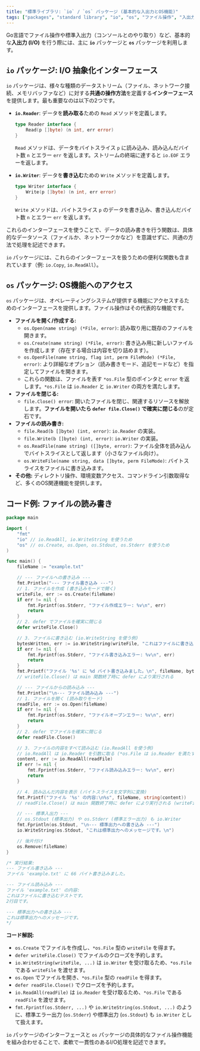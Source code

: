 ```yaml
---
title: "標準ライブラリ: `io` / `os` パッケージ (基本的な入出力とOS機能)"
tags: ["packages", "standard library", "io", "os", "ファイル操作", "入出力", "Reader", "Writer", "defer"]
---
```


Go言語でファイル操作や標準入出力（コンソールとのやり取り）など、基本的な**入出力 (I/O)** を行う際には、主に **`io`** パッケージと **`os`** パッケージを利用します。

## `io` パッケージ: I/O 抽象化インターフェース

`io` パッケージは、様々な種類のデータストリーム（ファイル、ネットワーク接続、メモリバッファなど）に対する**共通の操作方法**を定義する**インターフェース**を提供します。最も重要なのは以下の2つです。

*   **`io.Reader`**: データを**読み取る**ための `Read` メソッドを定義します。
    ```go
    type Reader interface {
        Read(p []byte) (n int, err error)
    }
    ```
    `Read` メソッドは、データをバイトスライス `p` に読み込み、読み込んだバイト数 `n` とエラー `err` を返します。ストリームの終端に達すると `io.EOF` エラーを返します。

*   **`io.Writer`**: データを**書き込む**ための `Write` メソッドを定義します。
    ```go
    type Writer interface {
        Write(p []byte) (n int, err error)
    }
    ```
    `Write` メソッドは、バイトスライス `p` のデータを書き込み、書き込んだバイト数 `n` とエラー `err` を返します。

これらのインターフェースを使うことで、データの読み書きを行う関数は、具体的なデータソース（ファイルか、ネットワークかなど）を意識せずに、共通の方法で処理を記述できます。

`io` パッケージには、これらのインターフェースを扱うための便利な関数も含まれています（例: `io.Copy`, `io.ReadAll`）。

## `os` パッケージ: OS機能へのアクセス

`os` パッケージは、オペレーティングシステムが提供する機能にアクセスするためのインターフェースを提供します。ファイル操作はその代表的な機能です。

*   **ファイルを開く/作成する:**
    *   `os.Open(name string) (*File, error)`: 読み取り用に既存のファイルを開きます。
    *   `os.Create(name string) (*File, error)`: 書き込み用に新しいファイルを作成します（存在する場合は内容を切り詰めます）。
    *   `os.OpenFile(name string, flag int, perm FileMode) (*File, error)`: より詳細なオプション（読み書きモード、追記モードなど）を指定してファイルを開きます。
    *   これらの関数は、ファイルを表す `*os.File` 型のポインタと `error` を返します。`*os.File` は `io.Reader` と `io.Writer` の両方を満たします。
*   **ファイルを閉じる:**
    *   `file.Close() error`: 開いたファイルを閉じ、関連するリソースを解放します。**ファイルを開いたら `defer file.Close()` で確実に閉じる**のが定石です。
*   **ファイルの読み書き:**
    *   `file.Read(b []byte) (int, error)`: `io.Reader` の実装。
    *   `file.Write(b []byte) (int, error)`: `io.Writer` の実装。
    *   `os.ReadFile(name string) ([]byte, error)`: ファイル全体を読み込んでバイトスライスとして返します（小さなファイル向け）。
    *   `os.WriteFile(name string, data []byte, perm FileMode)`: バイトスライスをファイルに書き込みます。
*   **その他:** ディレクトリ操作、環境変数アクセス、コマンドライン引数取得など、多くのOS関連機能を提供します。

## コード例: ファイルの読み書き

```go title="os と io を使ったファイル操作"
package main

import (
	"fmt"
	"io" // io.ReadAll, io.WriteString を使うため
	"os" // os.Create, os.Open, os.Stdout, os.Stderr を使うため
)

func main() {
	fileName := "example.txt"

	// --- ファイルへの書き込み ---
	fmt.Println("--- ファイル書き込み ---")
	// 1. ファイルを作成 (書き込みモードで開く)
	writeFile, err := os.Create(fileName)
	if err != nil {
		fmt.Fprintf(os.Stderr, "ファイル作成エラー: %v\n", err)
		return
	}
	// 2. defer でファイルを確実に閉じる
	defer writeFile.Close()

	// 3. ファイルに書き込む (io.WriteString を使う例)
	bytesWritten, err := io.WriteString(writeFile, "これはファイルに書き込むテストです。\n2行目です。\n")
	if err != nil {
		fmt.Fprintf(os.Stderr, "ファイル書き込みエラー: %v\n", err)
		return
	}
	fmt.Printf("ファイル '%s' に %d バイト書き込みました。\n", fileName, bytesWritten)
	// writeFile.Close() は main 関数終了時に defer により実行される

	// --- ファイルからの読み込み ---
	fmt.Println("\n--- ファイル読み込み ---")
	// 1. ファイルを開く (読み取りモード)
	readFile, err := os.Open(fileName)
	if err != nil {
		fmt.Fprintf(os.Stderr, "ファイルオープンエラー: %v\n", err)
		return
	}
	// 2. defer でファイルを確実に閉じる
	defer readFile.Close()

	// 3. ファイルの内容をすべて読み込む (io.ReadAll を使う例)
	// io.ReadAll は io.Reader を引数に取る (*os.File は io.Reader を満たす)
	content, err := io.ReadAll(readFile)
	if err != nil {
		fmt.Fprintf(os.Stderr, "ファイル読み込みエラー: %v\n", err)
		return
	}

	// 4. 読み込んだ内容を表示 (バイトスライスを文字列に変換)
	fmt.Printf("ファイル '%s' の内容:\n%s", fileName, string(content))
	// readFile.Close() は main 関数終了時に defer により実行される (writeFile.Close の前)

	// --- 標準入出力 ---
	// os.Stdout (標準出力) や os.Stderr (標準エラー出力) も io.Writer
	fmt.Fprintln(os.Stdout, "\n--- 標準出力への書き込み ---")
	io.WriteString(os.Stdout, "これは標準出力へのメッセージです。\n")

	// 後片付け
	os.Remove(fileName)
}

/* 実行結果:
--- ファイル書き込み ---
ファイル 'example.txt' に 66 バイト書き込みました。

--- ファイル読み込み ---
ファイル 'example.txt' の内容:
これはファイルに書き込むテストです。
2行目です。

--- 標準出力への書き込み ---
これは標準出力へのメッセージです。
*/
```

**コード解説:**

*   `os.Create` でファイルを作成し、`*os.File` 型の `writeFile` を得ます。
*   `defer writeFile.Close()` でファイルのクローズを予約します。
*   `io.WriteString(writeFile, ...)` は `io.Writer` を受け取るため、`*os.File` である `writeFile` を渡せます。
*   `os.Open` でファイルを開き、`*os.File` 型の `readFile` を得ます。
*   `defer readFile.Close()` でクローズを予約します。
*   `io.ReadAll(readFile)` は `io.Reader` を受け取るため、`*os.File` である `readFile` を渡せます。
*   `fmt.Fprintf(os.Stderr, ...)` や `io.WriteString(os.Stdout, ...)` のように、標準エラー出力 (`os.Stderr`) や標準出力 (`os.Stdout`) も `io.Writer` として扱えます。

`io` パッケージのインターフェースと `os` パッケージの具体的なファイル操作機能を組み合わせることで、柔軟で一貫性のあるI/O処理を記述できます。